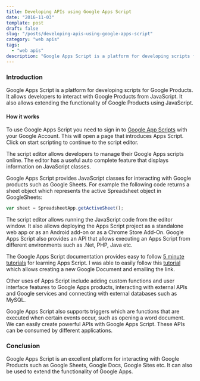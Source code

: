 ```yaml
---
title: Developing APIs using Google Apps Script
date: "2016-11-03"
template: post
draft: false
slug: "/posts/developing-apis-using-google-apps-script"
category: "web apis"
tags:
  - "web apis"
description: "Google Apps Script is a platform for developing scripts for Google Products. It allows developers to interact with Google Products from JavaScript. It also allows extending the functionality of Google Products using JavaScript."
---
```


### Introduction
Google Apps Script is a platform for developing scripts for Google Products. It allows developers to interact with Google Products from JavaScript. It also allows extending the functionality of Google Products using JavaScript.

#### How it works
To use Google Apps Script you need to sign in to [Google App Scripts](https://script.google.com) with your Google Account. This will open a page that introduces Apps Script. Click on start scripting to continue to the script editor.

The script editor allows developers to manage their Google Apps scripts online. The editor has a useful auto complete feature that displays information on JavaScript classes.

Google Apps Script provides JavaScript classes for interacting with Google products such as Google Sheets. For example the following code returns a sheet object which represents the active Spreadsheet object in GoogleSheets:

```js
var sheet = SpreadsheetApp.getActiveSheet();
```

The script editor allows running the JavaScript code from the editor window. It also allows deploying the Apps Script project as a standalone web app or as an Android add-on or as a Chrome Store Add-On. Google Apps Script also provides an API that allows executing an Apps Script from different environments such as .Net, PHP, Java etc.

The Google Apps Script documentation provides easy to follow [5 minute tutorials](https://developers.google.com/apps-script/overview) for learning Apps Script. I was able to easily follow this [tutorial](https://developers.google.com/apps-script/overview) which allows creating a new Google Document and emailing the link.

Other uses of Apps Script include adding custom functions and user interface features to Google Apps products, interacting with external APIs and Google services and connecting with external databases such as MySQL.

Google Apps Script also supports triggers which are functions that are executed when certain events occur, such as opening a word document. We can easily create powerful APIs with Google Apps Script. These APIs can be consumed by different applications.

### Conclusion
Google Apps Script is an excellent platform for interacting with Google Products such as Google Sheets, Google Docs, Google Sites etc. It can also be used to extend the functionality of Google Apps.
